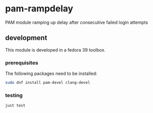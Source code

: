 # pam-rampdelay
PAM module ramping up delay after consecutive failed login attempts

## development
This module is developed in a fedora 39 toolbox. 
### prerequisites
The following packages need to be installed:
```bash
sudo dnf install pam-devel clang-devel
```
### testing
```bash
just test
```